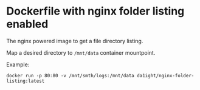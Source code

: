 # Dockerfile with nginx folder listing enabled

The nginx powered image to get a file directory listing.

Map a desired directory to `/mnt/data` container mountpoint.

Example:
```
docker run -p 80:80 -v /mnt/smth/logs:/mnt/data da1ight/nginx-folder-listing:latest
```
